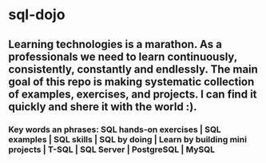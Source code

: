 # sql-dojo

## Learning technologies is a marathon. As a professionals we need to learn continuously, consistently, constantly and endlessly. The main goal of this repo is making systematic collection of examples, exercises, and projects. I can find it quickly and shere it with the world :).

### Key words an phrases: SQL hands-on exercises | SQL examples | SQL skills | SQL by doing | Learn by building mini projects | T-SQL | SQL Server | PostgreSQL | MySQL  
